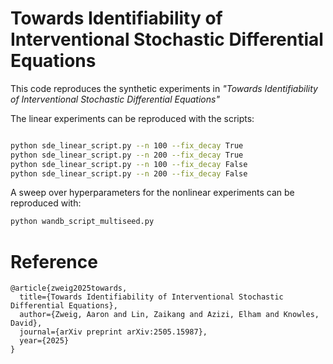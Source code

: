 # Towards Identifiability of Interventional Stochastic Differential Equations

This code reproduces the synthetic experiments in *"Towards Identifiability of Interventional Stochastic Differential Equations"*


The linear experiments can be reproduced with the scripts:
```bash

python sde_linear_script.py --n 100 --fix_decay True
python sde_linear_script.py --n 200 --fix_decay True
python sde_linear_script.py --n 100 --fix_decay False
python sde_linear_script.py --n 200 --fix_decay False
```

A sweep over hyperparameters for the nonlinear experiments can be reproduced with:
```bash
python wandb_script_multiseed.py
```

# Reference
```
@article{zweig2025towards,
  title={Towards Identifiability of Interventional Stochastic Differential Equations},
  author={Zweig, Aaron and Lin, Zaikang and Azizi, Elham and Knowles, David},
  journal={arXiv preprint arXiv:2505.15987},
  year={2025}
}
```
